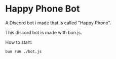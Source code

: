 # Happy Phone Bot
A Discord bot i made that is called "Happy Phone".

This discord bot is made with bun.js.

How to start:
```bash
bun run ./bot.js
```

